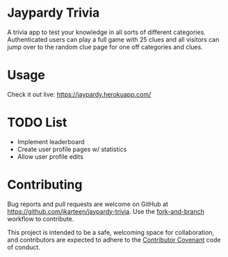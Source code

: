 # Jaypardy Trivia

A trivia app to test your knowledge in all sorts of different categories.  Authenticated users can play a full game with 25 clues and all visitors can jump over to the random clue page for one off categories and clues.

# Usage

Check it out live:  https://jaypardy.herokuapp.com/

# TODO List

* Implement leaderboard
* Create user profile pages w/ statistics
* Allow user profile edits

# Contributing

Bug reports and pull requests are welcome on GitHub at https://github.com/jkarteen/jaypardy-trivia. Use the [fork-and-branch](https://blog.scottlowe.org/2015/01/27/using-fork-branch-git-workflow/) workflow to contribute.

This project is intended to be a safe, welcoming space for collaboration, and contributors are expected to adhere to the [Contributor Covenant](https://www.contributor-covenant.org/) code of conduct.
